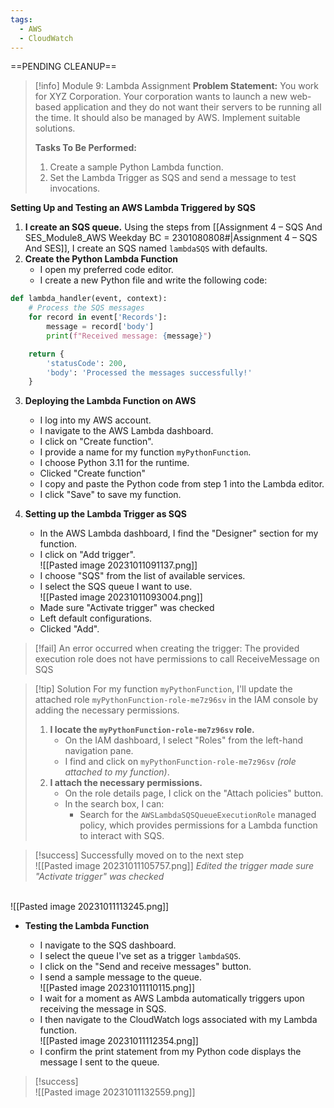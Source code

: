 ```yaml
---
tags:
  - AWS
  - CloudWatch
---
```

==PENDING CLEANUP==
 

> [!info] Module 9: Lambda Assignment
> **Problem Statement:** 
> You work for XYZ Corporation. Your corporation wants to launch a new web-based application and they do not want their servers to be running all the time. It should also be managed by AWS. Implement suitable solutions. 
> 
> **Tasks To Be Performed:** 
> 1. Create a sample Python Lambda function. 
> 2. Set the Lambda Trigger as SQS and send a message to test invocations. 



**Setting Up and Testing an AWS Lambda Triggered by SQS**
1. **I create an SQS queue.**
   Using the steps from [[Assignment 4 – SQS And SES_Module8_AWS Weekday BC = 2301080808#|Assignment 4 – SQS And SES]], I create an SQS named `lambdaSQS` with defaults.
2. **Create the Python Lambda Function**
    - I open my preferred code editor.
    - I create a new Python file and write the following code:

```python
def lambda_handler(event, context):
    # Process the SQS messages
    for record in event['Records']:
        message = record['body']
        print(f"Received message: {message}")

    return {
        'statusCode': 200,
        'body': 'Processed the messages successfully!'
    }
```


3. **Deploying the Lambda Function on AWS**
    - I log into my AWS account.
    - I navigate to the AWS Lambda dashboard.
    - I click on "Create function".
    - I provide a name for my function `myPythonFunction`.
    - I choose Python 3.11 for the runtime.
    - Clicked "Create function"
    - I copy and paste the Python code from step 1 into the Lambda editor.
    - I click "Save" to save my function.
      
4. **Setting up the Lambda Trigger as SQS**
    
    - In the AWS Lambda dashboard, I find the "Designer" section for my function.
    - I click on "Add trigger".
      <br>![[Pasted image 20231011091137.png]]
    - I choose "SQS" from the list of available services.
    - I select the SQS queue I want to use.
      <br>![[Pasted image 20231011093004.png]]
    - Made sure "Activate trigger" was checked
    - Left default configurations.
    - Clicked "Add".
      

> [!fail]
> An error occurred when creating the trigger: The provided execution role does not have permissions to call ReceiveMessage on SQS


> [!tip] Solution
> For my function `myPythonFunction`, I'll update the attached role `myPythonFunction-role-me7z96sv` in the IAM console by adding the necessary permissions.
> 
> 1. **I locate the `myPythonFunction-role-me7z96sv` role.**
>     - On the IAM dashboard, I select "Roles" from the left-hand navigation pane.
>     - I find and click on `myPythonFunction-role-me7z96sv` *(role attached to my function)*.
> 2. **I attach the necessary permissions.**
>     - On the role details page, I click on the "Attach policies" button.
>     - In the search box, I can:
>         - Search for the `AWSLambdaSQSQueueExecutionRole` managed policy, which provides permissions for a Lambda function to interact with SQS.

> [!success] Successfully moved on to the next step
> <br>![[Pasted image 20231011105757.png]]
> *Edited the trigger made sure "Activate trigger" was checked*

<br>![[Pasted image 20231011113245.png]]
- **Testing the Lambda Function**
    
    - I navigate to the SQS dashboard.
    - I select the queue I've set as a trigger `lambdaSQS`.
    - I click on the "Send and receive messages" button.
    - I send a sample message to the queue.
      <br>![[Pasted image 20231011110115.png]]
    - I wait for a moment as AWS Lambda automatically triggers upon receiving the message in SQS.
    - I then navigate to the CloudWatch logs associated with my Lambda function.
      <br>![[Pasted image 20231011112354.png]]
    - I confirm the print statement from my Python code displays the message I sent to the queue.

> [!success]
> <br>![[Pasted image 20231011132559.png]]

